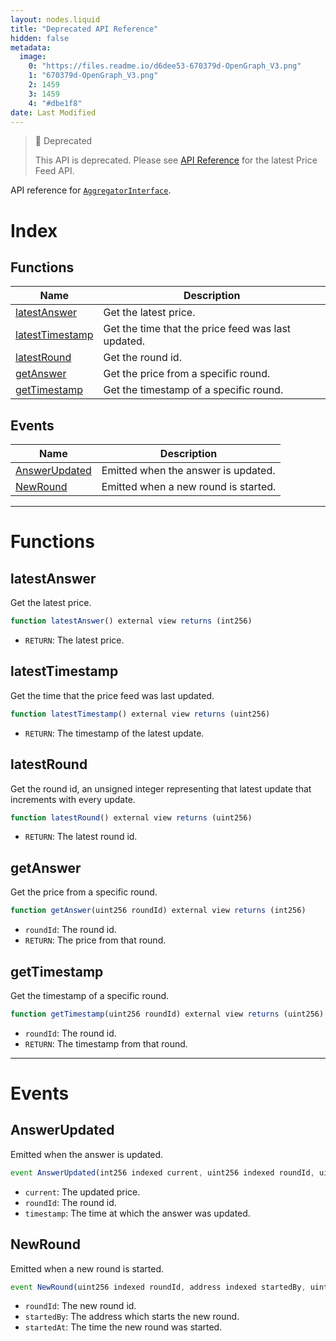 ```yaml
---
layout: nodes.liquid
title: "Deprecated API Reference"
hidden: false
metadata: 
  image: 
    0: "https://files.readme.io/d6dee53-670379d-OpenGraph_V3.png"
    1: "670379d-OpenGraph_V3.png"
    2: 1459
    3: 1459
    4: "#dbe1f8"
date: Last Modified
---
```

> 🚧 Deprecated
> 
> This API is deprecated. Please see [API Reference](doc:price-feeds-api-reference) for the latest Price Feed API.

API reference for <a href="https://github.com/smartcontractkit/chainlink/blob/master/evm-contracts/src/v0.6/interfaces/AggregatorInterface.sol" target="_blank" rel="noreferrer, noopener">`AggregatorInterface`</a>.

# Index

## Functions

|Name|Description|
|---|---|
|[latestAnswer](#latestanswer)|Get the latest price.|
|[latestTimestamp](#latesttimestamp)|Get the time that the price feed was last updated.|
|[latestRound](#latestround)|Get the round id.|
|[getAnswer](#getanswer)|Get the price from a specific round.|
|[getTimestamp](#gettimestamp)|Get the timestamp of a specific round.|

## Events

|Name|Description|
|---|---|
|[AnswerUpdated](#answerupdated)|Emitted when the answer is updated.|
|[NewRound](#newround)|Emitted when a new round is started.|

___

# Functions

## latestAnswer

Get the latest price.

```javascript Solidity
function latestAnswer() external view returns (int256)
```

* `RETURN`: The latest price.

## latestTimestamp

Get the time that the price feed was last updated.

```javascript Solidity
function latestTimestamp() external view returns (uint256)
```

* `RETURN`: The timestamp of the latest update.

## latestRound

Get the round id, an unsigned integer representing that latest update that increments with every update.

```javascript Solidity
function latestRound() external view returns (uint256)
```

* `RETURN`: The latest round id.

## getAnswer

Get the price from a specific round.

```javascript Solidity
function getAnswer(uint256 roundId) external view returns (int256)
```

* `roundId`: The round id.
* `RETURN`: The price from that round.

## getTimestamp

Get the timestamp of a specific round.

```javascript Solidity
function getTimestamp(uint256 roundId) external view returns (uint256)
```

* `roundId`: The round id.
* `RETURN`: The timestamp from that round.

___

# Events

## AnswerUpdated

Emitted when the answer is updated.

```javascript Solidity
event AnswerUpdated(int256 indexed current, uint256 indexed roundId, uint256 timestamp)
```

* `current`: The updated price.
* `roundId`: The round id.
* `timestamp`: The time at which the answer was updated.

## NewRound

Emitted when a new round is started.

```javascript Solidity
event NewRound(uint256 indexed roundId, address indexed startedBy, uint256 startedAt)
```

* `roundId`: The new round id.
* `startedBy`: The address which starts the new round.
* `startedAt`: The time the new round was started.